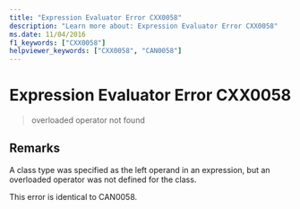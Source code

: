 ```yaml
---
title: "Expression Evaluator Error CXX0058"
description: "Learn more about: Expression Evaluator Error CXX0058"
ms.date: 11/04/2016
f1_keywords: ["CXX0058"]
helpviewer_keywords: ["CXX0058", "CAN0058"]
---
```

# Expression Evaluator Error CXX0058

> overloaded operator not found

## Remarks

A class type was specified as the left operand in an expression, but an overloaded operator was not defined for the class.

This error is identical to CAN0058.
